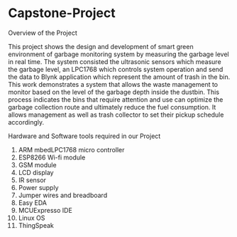 # Capstone-Project

Overview of the Project

This project shows the design and development of smart green environment of garbage monitoring system by measuring the garbage level in real time. The system consisted the ultrasonic sensors which measure the garbage level, an LPC1768 which controls system operation and send the data to Blynk application which represent the amount of trash in the bin. This work demonstrates a system that allows the waste management to monitor based on the level of the garbage depth inside the dustbin. This process indicates the bins that require attention and use can optimize the garbage collection route and ultimately reduce the fuel consumption. It allows management as well as trash collector to set their pickup schedule accordingly.

Hardware and Software tools required in our Project

1) ARM mbedLPC1768 micro controller
2) ESP8266 Wi-fi module 
3) GSM module
4) LCD display
5) IR sensor 
6) Power supply
7) Jumper wires and breadboard
8) Easy EDA
9) MCUExpresso IDE
10) Linux OS
11) ThingSpeak

